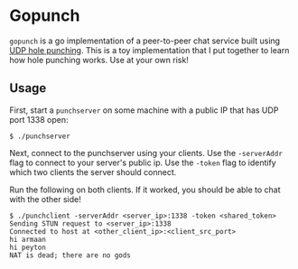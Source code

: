 # Gopunch

`gopunch` is a go implementation of a peer-to-peer chat service built using [UDP hole punching](https://en.wikipedia.org/wiki/UDP_hole_punching). This is a toy implementation that I put together to learn how hole punching works. Use at your own risk!

## Usage

First, start a `punchserver` on some machine with a public IP that has UDP port 1338 open:

```
$ ./punchserver
```

Next, connect to the punchserver using your clients. Use the `-serverAddr` flag to connect to your server's public ip. Use the `-token` flag to identify which two clients the server should connect.

Run the following on both clients. If it worked, you should be able to chat with the other side!

```
$ ./punchclient -serverAddr <server_ip>:1338 -token <shared_token>
Sending STUN request to <server_ip>:1338
Connected to host at <other_client_ip>:<client_src_port>
hi armaan
hi peyton
NAT is dead; there are no gods
```
